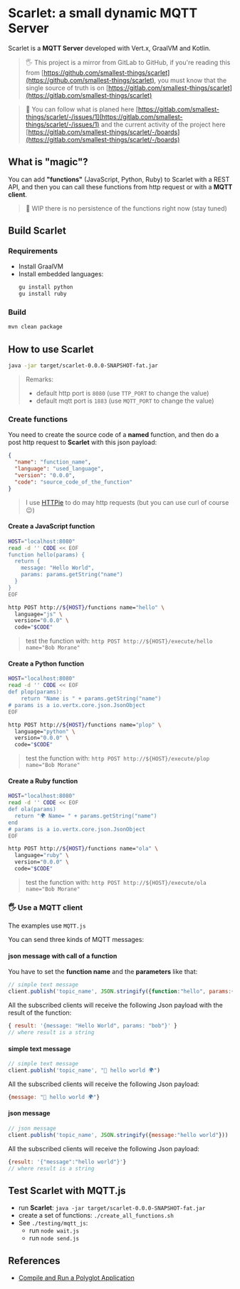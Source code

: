 # Scarlet: a small dynamic MQTT Server

Scarlet is a **MQTT Server** developed with Vert.x, GraalVM and Kotlin.

> 🖐️ This project is a mirror from GitLab to GitHub, if you're reading this from [https://github.com/smallest-things/scarlet](https://github.com/smallest-things/scarlet), you must know that the single source of truth is on [https://gitlab.com/smallest-things/scarlet](https://gitlab.com/smallest-things/scarlet)

> 👀 You can follow what is planed here [https://gitlab.com/smallest-things/scarlet/-/issues/1](https://gitlab.com/smallest-things/scarlet/-/issues/1) and the current activity of the project here [https://gitlab.com/smallest-things/scarlet/-/boards](https://gitlab.com/smallest-things/scarlet/-/boards)


## What is "magic"?

You can add **"functions"** (JavaScript, Python, Ruby) to Scarlet with a REST API, and then you can call these functions from http request or with a **MQTT client**.

> 🚧 WIP there is no persistence of the functions right now (stay tuned)

## Build Scarlet

### Requirements

- Install GraalVM
- Install embedded languages:
    ```bash
    gu install python
    gu install ruby
    ```
### Build

```bash
mvn clean package
```

## How to use Scarlet

```bash
java -jar target/scarlet-0.0.0-SNAPSHOT-fat.jar
```

> Remarks:
> - default http port is `8080` (use `TTP_PORT` to change the value)
> - default mqtt port is `1883` (use `MQTT_PORT` to change the value)

### Create functions

You need to create the source code of a **named** function, and then do a post http request to **Scarlet** with this json payload:

```json
{
  "name": "function_name",
  "language": "used_language",
  "version": "0.0.0",
  "code": "source_code_of_the_function"
}
```

> I use [HTTPie](https://httpie.org/) to do may http requests (but you can use curl of course 😉)

#### Create a JavaScript function

```bash
HOST="localhost:8080"
read -d '' CODE << EOF
function hello(params) {
  return {
    message: "Hello World",
    params: params.getString("name")
  }
}
EOF

http POST http://${HOST}/functions name="hello" \
  language="js" \
  version="0.0.0" \
  code="$CODE"
```

> test the function with: `http POST http://${HOST}/execute/hello name="Bob Morane"`


#### Create a Python function

```bash
HOST="localhost:8080"
read -d '' CODE << EOF
def plop(params):
    return "Name is " + params.getString("name")
# params is a io.vertx.core.json.JsonObject
EOF

http POST http://${HOST}/functions name="plop" \
  language="python" \
  version="0.0.0" \
  code="$CODE"
```

> test the function with: `http POST http://${HOST}/execute/plop name="Bob Morane"`


#### Create a Ruby function

```bash
HOST="localhost:8080"
read -d '' CODE << EOF
def ola(params)
  return "🌍 Name= " + params.getString("name")
end
# params is a io.vertx.core.json.JsonObject
EOF

http POST http://${HOST}/functions name="ola" \
  language="ruby" \
  version="0.0.0" \
  code="$CODE"
```

> test the function with: `http POST http://${HOST}/execute/ola name="Bob Morane"`

### 🖐 Use a MQTT client

The examples use `MQTT.js`

You can send three kinds of MQTT messages:

#### json message with call of a function

You have to set the **function name** and the **parameters** like that:

```javascript
// simple text message
client.publish('topic_name', JSON.stringify({function:"hello", params:{name:"bob morane"}}))
```

All the subscribed clients will receive the following Json payload with the result of the function:

```javascript
{ result: '{message: "Hello World", params: "bob"}' }
// where result is a string
```

#### simple text message

```javascript
// simple text message
client.publish('topic_name', "👋 hello world 🌍")
```

All the subscribed clients will receive the following Json payload:

```javascript
{message: "👋 hello world 🌍"}
```

#### json message

```javascript
// json message
client.publish('topic_name', JSON.stringify({message:"hello world"}))
```

All the subscribed clients will receive the following Json payload:

```javascript
{result: '{"message":"hello world"}'}
// where result is a string
```

## Test Scarlet with MQTT.js

- run **Scarlet**: `java -jar target/scarlet-0.0.0-SNAPSHOT-fat.jar`
- create a set of functions: `./create_all_functions.sh`
- See `./testing/mqtt_js`:
  - run `node wait.js`
  - run `node send.js`

## References

- [Compile and Run a Polyglot Application](https://www.graalvm.org/docs/reference-manual/embed/)

